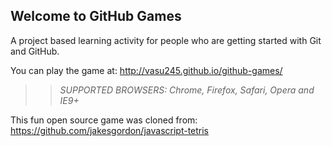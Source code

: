 ## Welcome to GitHub Games

A project based learning activity for people who are getting started with Git and GitHub.

You can play the game at: http://vasu245.github.io/github-games/

>> _*SUPPORTED BROWSERS*: Chrome, Firefox, Safari, Opera and IE9+_

This fun open source game was cloned from: https://github.com/jakesgordon/javascript-tetris

